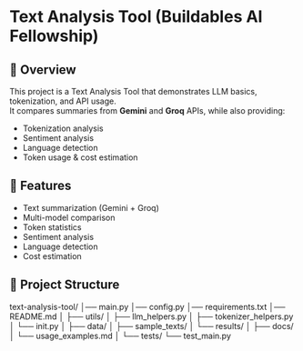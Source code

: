 # Text Analysis Tool (Buildables AI Fellowship)

## 📌 Overview
This project is a Text Analysis Tool that demonstrates LLM basics, tokenization, and API usage.  
It compares summaries from **Gemini** and **Groq** APIs, while also providing:
- Tokenization analysis
- Sentiment analysis
- Language detection
- Token usage & cost estimation

## 🚀 Features
- Text summarization (Gemini + Groq)
- Multi-model comparison
- Token statistics
- Sentiment analysis
- Language detection
- Cost estimation

## 📂 Project Structure
text-analysis-tool/
│── main.py
│── config.py
│── requirements.txt
│── README.md
│
├── utils/
│ ├── llm_helpers.py
│ ├── tokenizer_helpers.py
│ └── init.py
│
├── data/
│ ├── sample_texts/
│ └── results/
│
├── docs/
│ └── usage_examples.md
│
└── tests/
└── test_main.py